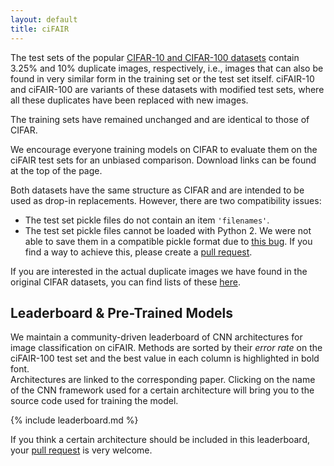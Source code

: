 ```yaml
---
layout: default
title: ciFAIR
---
```


The test sets of the popular [CIFAR-10 and CIFAR-100 datasets][1] contain 3.25% and 10% duplicate images, respectively, i.e., images that can also be found in very similar form in the training set or the test set itself.
ciFAIR-10 and ciFAIR-100 are variants of these datasets with modified test sets, where all these duplicates have been replaced with new images.

The training sets have remained unchanged and are identical to those of CIFAR.

We encourage everyone training models on CIFAR to evaluate them on the ciFAIR test sets for an unbiased comparison.
Download links can be found at the top of the page.

Both datasets have the same structure as CIFAR and are intended to be used as drop-in replacements.
However, there are two compatibility issues:

- The test set pickle files do not contain an item `'filenames'`.
- The test set pickle files cannot be loaded with Python 2. We were not able to save them in a compatible pickle format due to [this bug][3]. If you find a way to achieve this, please create a [pull request][2].

If you are interested in the actual duplicate images we have found in the original CIFAR datasets, you can find lists of these [here][4].


Leaderboard & Pre-Trained Models
--------------------------------

We maintain a community-driven leaderboard of CNN architectures for image classification on ciFAIR.
Methods are sorted by their *error rate* on the ciFAIR-100 test set and the best value in each column is highlighted in bold font.  
Architectures are linked to the corresponding paper.
Clicking on the name of the CNN framework used for a certain architecture will bring you to the source code used for training the model.

{% include leaderboard.md %}

If you think a certain architecture should be included in this leaderboard, your [pull request][2] is very welcome.



[1]: https://www.cs.toronto.edu/~kriz/cifar.html
[2]: https://github.com/cvjena/cifair
[3]: https://bugs.python.org/issue13566
[4]: https://github.com/cvjena/cifair/tree/master/meta